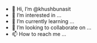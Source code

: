 - 👋 Hi, I’m @khushbunasit
- 👀 I’m interested in ...
- 🌱 I’m currently learning ...
- 💞️ I’m looking to collaborate on ...
- 📫 How to reach me ...

<!---
khushbunasit/khushbunasit is a ✨ special ✨ repository because its `README.md` (this file) appears on your GitHub profile.
You can click the Preview link to take a look at your changes.
--->
